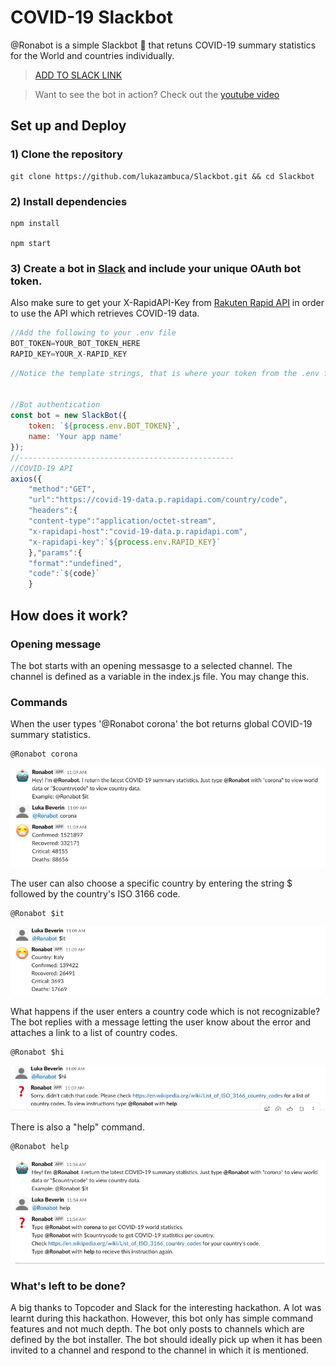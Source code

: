 # COVID-19 Slackbot

@Ronabot is a simple Slackbot :robot: that retuns COVID-19 summary statistics for the World and countries individually. 

> [ADD TO SLACK LINK](https://slack.com/oauth/authorize?client_id=1044274649057.1045472667079&scope=bot)

> Want to see the bot in action? Check out the [youtube video](https://www.youtube.com/watch?v=Qv25TKOm8RQ)

## Set up and Deploy

### 1) Clone the repository
```
git clone https://github.com/lukazambuca/Slackbot.git && cd Slackbot
```
### 2) Install dependencies
```
npm install

npm start
```
### 3) Create a bot in [Slack](https://api.slack.com/apps/AM92STGGG/general?) and include your unique OAuth bot token.
Also make sure to get your X-RapidAPI-Key from [Rakuten Rapid API](https://english.api.rakuten.net/Gramzivi/api/covid-19-data?endpoint=apiendpoint_5c132769-7bb2-4000-b320-f42731a7dee3) in order to use the API which retrieves COVID-19 data.
 ```javascript
 //Add the following to your .env file
BOT_TOKEN=YOUR_BOT_TOKEN_HERE
RAPID_KEY=YOUR_X-RAPID_KEY
```
```javascript
//Notice the template strings, that is where your token from the .env file will go.


//Bot authentication
const bot = new SlackBot({
    token: `${process.env.BOT_TOKEN}`,
    name: 'Your app name'
});
//------------------------------------------------
//COVID-19 API
axios({
    "method":"GET",
    "url":"https://covid-19-data.p.rapidapi.com/country/code",
    "headers":{
    "content-type":"application/octet-stream",
    "x-rapidapi-host":"covid-19-data.p.rapidapi.com",
    "x-rapidapi-key":`${process.env.RAPID_KEY}`
    },"params":{
    "format":"undefined",
    "code":`${code}`
    }
```
## How does it work?

### Opening message
The bot starts with an opening messasge to a selected channel. The channel is defined as a variable in the index.js file. You may change this.
### Commands
When the user types '@Ronabot corona' the bot returns global COVID-19 summary statistics.

```
@Ronabot corona
```
![alt text](https://github.com/lukazambuca/Slackbot/blob/master/screenshots/Screenshot%202020-04-09%20at%2011.34.15.png)

The user can also choose a specific country by entering the string $ followed by the country's ISO 3166 code.
```
@Ronabot $it
```
![alt text](https://github.com/lukazambuca/Slackbot/blob/master/screenshots/Screenshot%202020-04-09%20at%2011.45.32.png)

What happens if the user enters a country code which is not recognizable? The bot replies with a message letting the user know about the error and attaches a link to a list of country codes.
```
@Ronabot $hi
```
![alt text](https://github.com/lukazambuca/Slackbot/blob/master/screenshots/Screenshot%202020-04-09%20at%2011.50.31.png)

There is also a "help" command.
```
@Ronabot help
```
![alt text](https://github.com/lukazambuca/Slackbot/blob/master/screenshots/Screenshot%202020-04-09%20at%2011.55.12.png)


### What's left to be done?
A big thanks to Topcoder and Slack for the interesting hackathon. A lot was learnt during this hackathon. However, this bot only has simple command features and not much depth. The bot only posts to channels which are defined by the bot installer. The bot should ideally pick up when it has been invited to a channel and respond to the channel in which it is mentioned. 







